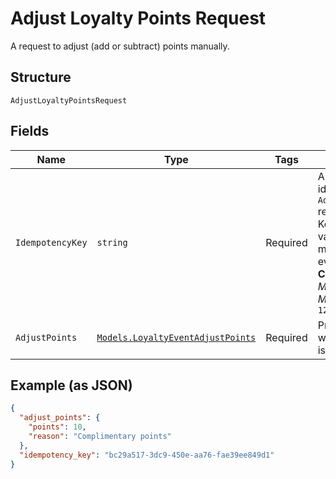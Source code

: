 
# Adjust Loyalty Points Request

A request to adjust (add or subtract) points manually.

## Structure

`AdjustLoyaltyPointsRequest`

## Fields

| Name | Type | Tags | Description |
|  --- | --- | --- | --- |
| `IdempotencyKey` | `string` | Required | A unique string that identifies this `AdjustLoyaltyPoints` request.<br>Keys can be any valid string, but must be unique for every request.<br>**Constraints**: *Minimum Length*: `1`, *Maximum Length*: `128` |
| `AdjustPoints` | [`Models.LoyaltyEventAdjustPoints`](/doc/models/loyalty-event-adjust-points.md) | Required | Provides metadata when the event `type` is `ADJUST_POINTS`. |

## Example (as JSON)

```json
{
  "adjust_points": {
    "points": 10,
    "reason": "Complimentary points"
  },
  "idempotency_key": "bc29a517-3dc9-450e-aa76-fae39ee849d1"
}
```

